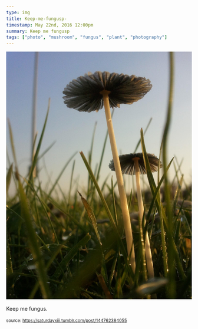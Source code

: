 ```yaml
---
type: img
title: Keep-me-fungusp-
timestamp: May 22nd, 2016 12:00pm
summary: Keep me fungusp 
tags: ["photo", "mushroom", "fungus", "plant", "photography"]
---
```

<img src="../media/144762384055.jpg"/>
                                                                                          
Keep me fungus.
 
                                    
                
                
                
                
                                
<small>source: https://saturdayxiii.tumblr.com/post/144762384055</small>
